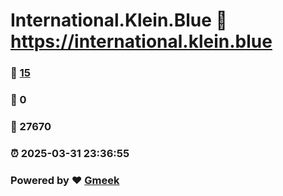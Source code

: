 # International.Klein.Blue :link: https://international.klein.blue 
### :page_facing_up: [15](https://international.klein.blue/tag.html) 
### :speech_balloon: 0 
### :hibiscus: 27670 
### :alarm_clock: 2025-03-31 23:36:55 
### Powered by :heart: [Gmeek](https://github.com/Meekdai/Gmeek)
